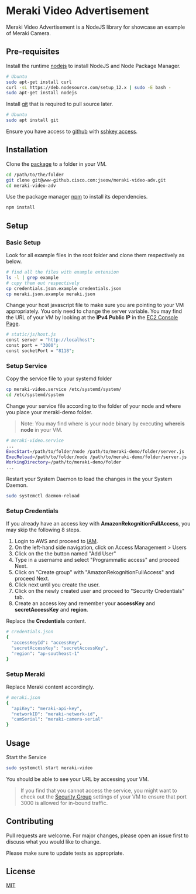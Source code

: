 # Meraki Video Advertisement

Meraki Video Advertisement is a NodeJS library for showcase an example of Meraki Camera.

## Pre-requisites

Install the runtime [nodejs](https://nodejs.org/en/) to install NodeJS and Node Package Manager.

```bash
# Ubuntu
sudo apt-get install curl
curl -sL https://deb.nodesource.com/setup_12.x | sudo -E bash -
sudo apt-get install nodejs
```

Install [git](https://git-scm.com/) that is required to pull source later.

```bash
# Ubuntu
sudo apt install git
```

Ensure you have access to [github](https://www-github.cisco.com/) with [sshkey access](https://help.github.com/en/enterprise/2.16/user/authenticating-to-github/connecting-to-github-with-ssh).

## Installation

Clone the [package](https://www-github.cisco.com/jseow/meraki-video-adv) to a folder in your VM.

```bash
cd /path/to/the/folder
git clone git@www-github.cisco.com:jseow/meraki-video-adv.git
cd meraki-video-adv
```

Use the package manager [npm](https://nodejs.org/en/) to install its dependencies.

```bash
npm install
```

## Setup

### Basic Setup

Look for all example files in the root folder and clone them respectively as below.

```bash
# find all the files with example extension
ls -l | grep example
# copy them out respectively
cp credentials.json.example credentials.json
cp meraki.json.example meraki.json
```

Change your host javascript file to make sure you are pointing to your VM appropriately. You only need to change the server variable. You may find the URL of your VM by looking at the **IPv4 Public IP** in the [EC2 Console Page](https://ap-southeast-1.console.aws.amazon.com/ec2/home?region=ap-southeast-1#Instances:sort=instanceId).

```bash
# static/js/host.js
const server = "http://localhost";
const port = "3000";
const socketPort = "8118";
```

### Setup Service

Copy the service file to your systemd folder

```bash
cp meraki-video.service /etc/systemd/system/
cd /etc/systemd/system
```

Change your service file according to the folder of your node and where you place your meraki-demo folder.

> Note: You may find where is your node binary by executing **whereis node** in your VM.

```bash
# meraki-video.service
...
ExecStart=/path/to/folder/node /path/to/meraki-demo/folder/server.js
ExecReload=/path/to/folder/node /path/to/meraki-demo/folder/server.js
WorkingDirectory=/path/to/meraki-demo/folder
...
```

Restart your System Daemon to load the changes in the your System Daemon.

```bash
sudo systemctl daemon-reload
```

### Setup Credentials

If you already have an access key with **AmazonRekognitionFullAccess**, you may skip the following 8 steps.

1. Login to AWS and proceed to [IAM](https://console.aws.amazon.com/iam/home?#/home).
2. On the left-hand side navigation, click on Access Management > Users
3. Click on the the button named "Add User"
4. Type in a username and select "Programmatic access" and proceed Next.
5. Click on "Create group" with "AmazonRekognitionFullAccess" and proceed Next.
6. Click next until you create the user.
7. Click on the newly created user and proceed to "Security Credentials" tab.
8. Create an access key and remember your **accessKey** and **secretAccessKey** and **region**.

Replace the **Credentials** content.

```bash
# credentials.json
{
  "accessKeyId": "accessKey",
  "secretAccessKey": "secretAccessKey",
  "region": "ap-southeast-1"
}
```

### Setup Meraki

Replace Meraki content accordingly.

```bash
# meraki.json
{
  "apiKey": "meraki-api-key",
  "networkID": "meraki-network-id",
  "camSerial": "meraki-camera-serial"
}
```

## Usage

Start the Service

```bash
sudo systemctl start meraki-video
```

You should be able to see your URL by accessing your VM.

> If you find that you cannot access the service, you might want to check out the [Security Group](https://ap-southeast-1.console.aws.amazon.com/ec2/home?region=ap-southeast-1#SecurityGroups:sort=groupId) settings of your VM to ensure that port 3000 is allowed for in-bound traffic.

## Contributing

Pull requests are welcome. For major changes, please open an issue first to discuss what you would like to change.

Please make sure to update tests as appropriate.

## License

[MIT](https://choosealicense.com/licenses/mit/)
